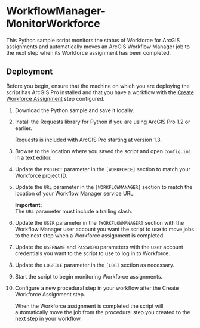 # WorkflowManager-MonitorWorkforce

This Python sample script monitors the status of Workforce for ArcGIS assignments and automatically moves an ArcGIS Workflow Manager job to the next step when its Workforce assignment has been completed.

## Deployment

Before you begin, ensure that the machine on which you are deploying the script has ArcGIS Pro installed and that you have a workflow with the [Create Workforce Assignment](https://github.com/Esri/workflowmanager-samples/tree/master/CreateWorkforceAssignment) step configured.

1.  Download the Python sample and save it locally.

2.  Install the Requests library for Python if you are using ArcGIS Pro 1.2 or earlier.

    Requests is included with ArcGIS Pro starting at version 1.3.

3.  Browse to the location where you saved the script and open `config.ini` in a text editor.

4.  Update the `PROJECT` parameter in the `[WORKFORCE]` section to match your Workforce project ID.

5.  Update the `URL` parameter in the `[WORKFLOWMANAGER]` section to match the location of your Workflow Manager service URL.

    **Important:**  
    The `URL` parameter must include a trailing slash.

6.  Update the `USER` parameter in the `[WORKFLOWMANAGER]` section with the Workflow Manager user account you want the script to use to move jobs to the next step when a Workforce assignment is completed.

7.  Update the `USERNAME` and `PASSWORD` parameters with the user account credentials you want to the script to use to log in to Workforce.

8.  Update the `LOGFILE` parameter in the `[LOG]` section as necessary.

9.  Start the script to begin monitoring Workforce assignments.

10. Configure a new procedural step in your workflow after the Create Workforce Assignment step.

    When the Workforce assignment is completed the script will automatically move the job from the procedural step you created to the next step in your workflow.
